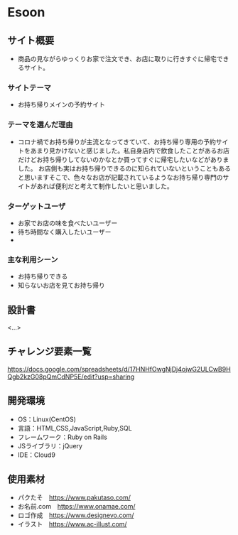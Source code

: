 # Esoon

## サイト概要
- 商品の見ながらゆっくりお家で注文でき、お店に取りに行きすぐに帰宅できるサイト。

### サイトテーマ
- お持ち帰りメインの予約サイト

### テーマを選んだ理由
- コロナ禍でお持ち帰りが主流となってきていて、お持ち帰り専用の予約サイトをあまり見かけないと感じました。私自身店内で飲食したことがあるお店だけどお持ち帰りしてないのかなとか買ってすぐに帰宅したいなどがありました。
お店側も実はお持ち帰りできるのに知られていないということもあると思いますそこで、色々なお店が記載されているようなお持ち帰り専門のサイトがあれば便利だと考えて制作したいと思いました。

### ターゲットユーザ
- お家でお店の味を食べたいユーザー
- 待ち時間なく購入したいユーザー
- 
### 主な利用シーン
- お持ち帰りできる
- 知らないお店を見てお持ち帰り

## 設計書
<...>

## チャレンジ要素一覧
<https://docs.google.com/spreadsheets/d/17HNHfOwgNjDj4ojwG2ULCwB9HQgb2kzG08pQmCdNP5E/edit?usp=sharing>

## 開発環境
- OS：Linux(CentOS)
- 言語：HTML,CSS,JavaScript,Ruby,SQL
- フレームワーク：Ruby on Rails
- JSライブラリ：jQuery
- IDE：Cloud9

## 使用素材
- パクたそ　https://www.pakutaso.com/
- お名前.com　https://www.onamae.com/
- ロゴ作成　https://www.designevo.com/
- イラスト　https://www.ac-illust.com/
